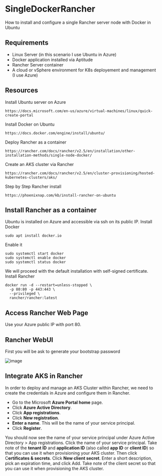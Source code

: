 # SingleDockerRancher
How to install and configure a single Rancher server node with Docker in Ubuntu

## Requirements
- Linux Server (in this scenario I use Ubuntu in Azure)
- Docker application installed via Aptitude
- Rancher Server container
- A cloud or vSphere environment for K8s deployement and management (I use Azure)

## Resources
Install Ubuntu server on Azure
```
https://docs.microsoft.com/en-us/azure/virtual-machines/linux/quick-create-portal
```

Install Docker on Ubuntu
```
https://docs.docker.com/engine/install/ubuntu/
```

Deploy Rancher as a container
```
https://rancher.com/docs/rancher/v2.5/en/installation/other-installation-methods/single-node-docker/
```

Create an AKS cluster via Rancher
```
https://rancher.com/docs/rancher/v2.5/en/cluster-provisioning/hosted-kubernetes-clusters/aks/
```

Step by Step Rancher install
```
https://phoenixnap.com/kb/install-rancher-on-ubuntu
```

## Install Rancher as a container
Ubuntu is installed on Azure and accessible via ssh on its public IP.
Install Docker
```
sudo apt install docker.io
```
Enable it
```
sudo systemctl start docker
sudo systemctl enable docker
sudo systemctl status docker
```

We will proceed with the default installation with self-signed certificate.
Install Rancher
```
docker run -d --restart=unless-stopped \
  -p 80:80 -p 443:443 \
  --privileged \
  rancher/rancher:latest
```

## Access Rancher Web Page
Use your Azure public IP with port 80.

## Rancher WebUI
First you will be ask to generate your bootstrap password

![image](https://user-images.githubusercontent.com/101111449/161516582-7747bcc4-e8f3-43d3-8285-0f499b96fa77.png)

## Integrate AKS in Rancher
In order to deploy and manage an AKS Cluster within Rancher, we need to create the credentials in Azure and configure them in Rancher.

- Go to the Microsoft **Azure Portal home** page.
- Click **Azure Active Directory**.
- Click **App registrations**.
- Click **New registration**.
- **Enter a name**. This will be the name of your service principal.
- Click **Register**.


You should now see the name of your service principal under Azure Active Directory > App registrations.
Click the name of your service principal. Take note of the **tenant ID** and **application ID** (also called **app ID** or **client ID**) so that you can use it when provisioning your AKS cluster. Then click C**ertificates & secrets**.
Click **New client secret**.
Enter a short description, pick an expiration time, and click Add. Take note of the client secret so that you can use it when provisioning the AKS cluster.
